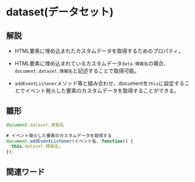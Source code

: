 # dataset(データセット)  
## 解説  
* HTML要素に埋め込まれたカスタムデータを取得するためのプロパティ。    
  
* HTML要素に埋め込まれているカスタムデータ`data-情報名`の場合、`document.dataset.情報名`と記述することで取得可能。

* `addEventListener`メソッド等と組み合わせ、documentを`this`に設定することでイベント発火した要素のカスタムデータを取得することができる。
  
## 雛形   
```js
document.dataset.情報名

# イベント発火した要素のカスタムデータを取得する
document.addEventListener(イベント名, function() {
  this.dataset.情報名;
});
```
## 関連ワード  
